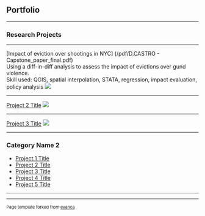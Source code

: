 ## Portfolio

---

### Research Projects 

---

[Impact of eviction over shootings in NYC] (/pdf/D.CASTRO - Capstone_paper_final.pdf)<br/>
Using a diff-in-diff analysis to assess the impact of evictions over gund violence. <br/>
Skill used: QGIS, spatial interpolation, STATA, regression, impact evaluation, policy analysis 
<img src="images/evictioms.jpg?raw=true"/>

---
[Project 2 Title](/pdf/sample_presentation.pdf)
<img src="images/dummy_thumbnail.jpg?raw=true"/>

---
[Project 3 Title](http://example.com/)
<img src="images/dummy_thumbnail.jpg?raw=true"/>

---

### Category Name 2

- [Project 1 Title](http://example.com/)
- [Project 2 Title](http://example.com/)
- [Project 3 Title](http://example.com/)
- [Project 4 Title](http://example.com/)
- [Project 5 Title](http://example.com/)

---




---
<p style="font-size:11px">Page template forked from <a href="https://github.com/evanca/quick-portfolio">evanca</a></p>
<!-- Remove above link if you don't want to attibute -->

